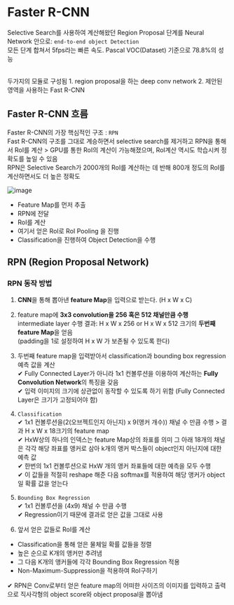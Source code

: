 # Faster R-CNN
Selective Search를 사용하여 계산해왔던 Region Proposal 단계를 Neural Network 안으로:  ```end-to-end object Detection```  
모든 단계 합쳐서 5fps라는 빠른 속도. Pascal VOC(Dataset) 기준으로 78.8%의 성능

 <br>
 두가지의 모듈로 구성됨
 1. region proposal을 하는 deep conv network
 2. 제안된 영역을 사용하는 Fast R-CNN

## Faster R-CNN 흐름

Faster R-CNN의 가장 핵심적인 구조 : ```RPN``` <br>
Fast R-CNN의 구조를 그대로 계승하면서 selective search를 제거하고 RPN을 통해서 RoI를 계산 > GPU를 통한 RoI의 계산이 가능해졌으며, RoI계산 역시도 학습시켜 정확도를 높일 수 있음 <br>
RPN은 Selective Search가 2000개의 RoI를 계산하는 데 반해 800개 정도의 RoI를 계산하면서도 더 높은 정확도 <br>

![image](https://user-images.githubusercontent.com/72767245/103479929-5d814f00-4e14-11eb-86ac-23783ec39294.png)

- Feature Map를 먼저 추출
- RPN에 전달
- RoI를 계산
- 여기서 얻은 RoI로 RoI Pooling 을 진행
- Classification을 진행하여 Object Detection을 수행

## RPN (Region Proposal Network)

### RPN 동작 방법
1. **CNN**을 통해 뽑아낸 **feature Map**을 입력으로 받는다. (H x W x C)
2. feature map에 **3x3 convolution을 256 혹은 512 채널만큼 수행**  
intermediate layer 수행 결과: H x W x 256 or H x W x 512 크기의 **두번째 feature Map**을 얻음  
(padding을 1로 설정하여 H x W 가 보존될 수 있도록 한다)
  
3. 두번째 feature map을 입력받아서 classification과 bounding box regression 예측 값을 계산  
  ✔ Fully Connected Layer가 아니라 1x1 컨볼루션을 이용하여 계산하는 **Fully Convolution Network**의 특징을 갖음  
  ✔ 입력 이미지의 크기에 상관없이 동작할 수 있도록 하기 위함 (Fully Connected Layer은 크기가 고정되어야 함)  

4. ```Classification```  
 ✔ 1x1 컨볼루션을(2(오브젝트인지 아닌지) x 9(앵커 개수)) 채널 수 만큼 수행 > 결과 H x W x 18크기의 feature map  
 ✔ HxW상의 하나의 인덱스는 feature Map상의 좌표를 의미 그 아래 18개의 채널은 각각 해당 좌표를 앵커로 삼아 k개의 앵커 박스들이 object인지 아닌지에 대한 예측 값  
 ✔ 한번의 1x1 컨볼루션으로 HxW 개의 앵커 좌표들에 대한 예측을 모두 수행  
 ✔ 이 값들을 적절히 reshape 해준 다음 softmax를 적용하여 해당 앵커가 object일 확률 값을 얻는다  

5. ```Bounding Box Regression```  
 ✔ 1x1 컨볼루션을 (4x9) 채널 수 만큼 수행  
 ✔ Regression이기 때문에 결과로 얻은 값을 그대로 사용  

6. 앞서 얻은 값들로 RoI를 계산   
 - Classification을 통해 얻은 물체일 확률 값들을 정렬  
 - 높은 순으로 K개의 앵커만 추려냄  
 - 그 다음 K개의 앵커들에 각각 Bounding Box Regression 적용  
 - Non-Maximum-Suppression을 적용하여 RoI구하기  
 


  ✔ RPN은 Conv로부터 얻은 feature map의 어떠한 사이즈의 이미지를 입력하고 출력으로 직사각형의 object score와 object proposal을 뽑아냄 
